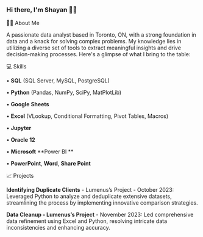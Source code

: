 ### Hi there, I'm Shayan 🤝🏾


✍🏾 About Me

A passionate data analyst based in Toronto, ON, with a strong foundation in data and a knack for solving complex problems. My knowledge lies in utilizing a diverse set of tools to extract meaningful insights and drive decision-making processes. Here's a glimpse of what I bring to the table:
 
💻 Skills

• **SQL** (SQL Server, MySQL, PostgreSQL) 

• **Python** (Pandas, NumPy, SciPy, MatPlotLib) 

• **Google** **Sheets** 

• **Excel** (VLookup, Conditional Formatting, Pivot 
Tables, Macros) 

• **Jupyter**

• **Oracle** **12** 

• **Microsoft** **Power BI **

• **PowerPoint**, **Word**, **Share Point**

📈 Projects

**Identifying Duplicate Clients** - Lumenus’s Project - October 2023:
Leveraged Python to analyze and deduplicate extensive datasets, streamlining the process by implementing innovative comparison strategies.

**Data Cleanup - Lumenus’s Project** - November 2023:
Led comprehensive data refinement using Excel and Python, resolving intricate data inconsistencies and enhancing accuracy.
